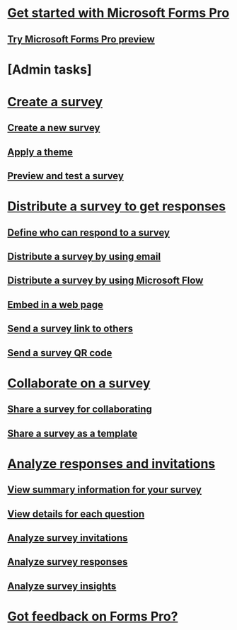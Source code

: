# [Get started with Microsoft Forms Pro](get-started-microsoft-forms-pro.md) 
## [Try Microsoft Forms Pro preview](try-preview.md) 

# [Admin tasks]

# [Create a survey](create-survey.md)
## [Create a new survey](create-new-survey.md)
## [Apply a theme](apply-theme.md)  
## [Preview and test a survey](preview-and-test-survey.md)  

# [Distribute a survey to get responses](distribute-survey.md)  
## [Define who can respond to a survey](define-who-can-respond-to-survey.md)  
## [Distribute a survey by using email](distribute-survey-email.md)  
## [Distribute a survey by using Microsoft Flow](distribute-survey-microsoft-flow.md)  
## [Embed in a web page](embed-in-web-page.md)  
## [Send a survey link to others](send-survey-link.md)  
## [Send a survey QR code](send-survey-qrcode.md)  

# [Collaborate on a survey](collaborate-on-survey.md)  
## [Share a survey for collaborating](share-a-survey-collaborate.md)  
## [Share a survey as a template](share-a-survey-template.md)  

# [Analyze responses and invitations](analyze-responses-invites.md)  
## [View summary information for your survey](view-summary-information.md)  
## [View details for each question](view-details-each-question.md)  
## [Analyze survey invitations](analyze-survey-invitations.md)  
## [Analyze survey responses](analyze-survey-responses.md)  
## [Analyze survey insights](analyze-survey-insights.md)  

# [Got feedback on Forms Pro?](got-feedback-on-forms-pro.md) 
